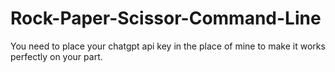 # Rock-Paper-Scissor-Command-Line


You need to place your chatgpt api key in the place of mine to make it works perfectly on your part.
